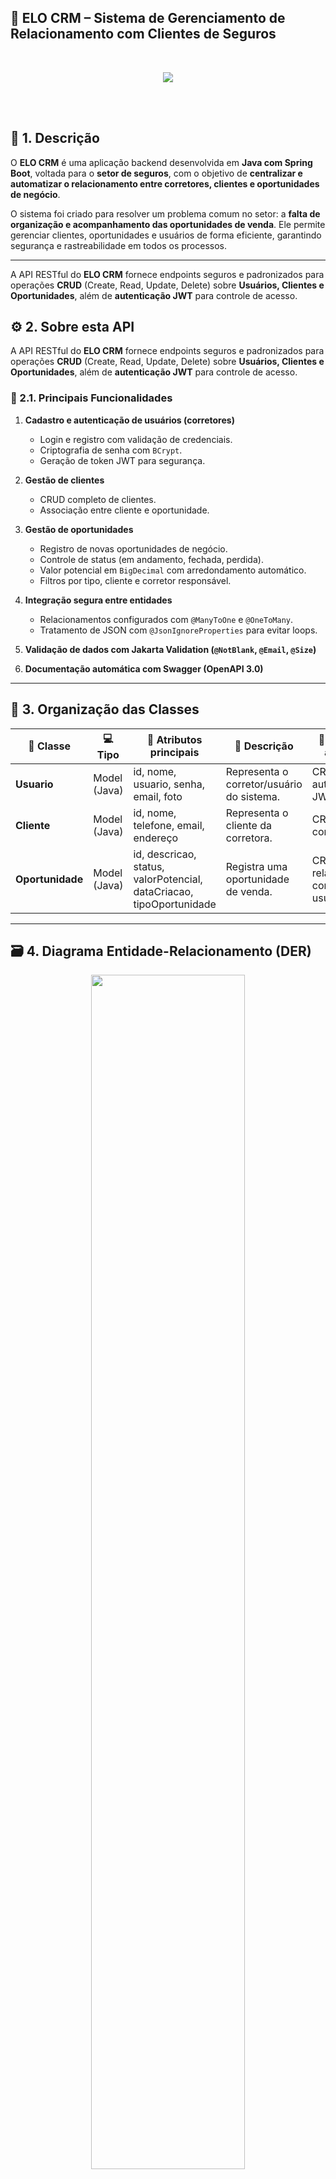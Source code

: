 ## 🧩 ELO CRM – Sistema de Gerenciamento de Relacionamento com Clientes de Seguros
<br /> <div align="center"> <img src="https://ik.imagekit.io/Thalima23/Como-o-CRM-pode-ajudar-em-um-atendimento-personalizado.jpg?updatedAt=1761774183594" /> </div>

<br /><br />
## 📝 1. Descrição  

O **ELO CRM** é uma aplicação backend desenvolvida em **Java com Spring Boot**, voltada para o **setor de seguros**, com o objetivo de **centralizar e automatizar o relacionamento entre corretores, clientes e oportunidades de negócio**.  

O sistema foi criado para resolver um problema comum no setor: a **falta de organização e acompanhamento das oportunidades de venda**. Ele permite gerenciar clientes, oportunidades e usuários de forma eficiente, garantindo segurança e rastreabilidade em todos os processos.  

-----

A API RESTful do **ELO CRM** fornece endpoints seguros e padronizados para operações **CRUD** (Create, Read, Update, Delete) sobre **Usuários, Clientes e Oportunidades**, além de **autenticação JWT** para controle de acesso.

## ⚙️ 2. Sobre esta API  

A API RESTful do **ELO CRM** fornece endpoints seguros e padronizados para operações **CRUD** (Create, Read, Update, Delete) sobre **Usuários, Clientes e Oportunidades**, além de **autenticação JWT** para controle de acesso.

### 🔹 2.1. Principais Funcionalidades  

1. **Cadastro e autenticação de usuários (corretores)**  
   - Login e registro com validação de credenciais.  
   - Criptografia de senha com `BCrypt`.  
   - Geração de token JWT para segurança.  

2. **Gestão de clientes**  
   - CRUD completo de clientes.  
   - Associação entre cliente e oportunidade.  

3. **Gestão de oportunidades**  
   - Registro de novas oportunidades de negócio.  
   - Controle de status (em andamento, fechada, perdida).  
   - Valor potencial em `BigDecimal` com arredondamento automático.  
   - Filtros por tipo, cliente e corretor responsável.  

4. **Integração segura entre entidades**  
   - Relacionamentos configurados com `@ManyToOne` e `@OneToMany`.  
   - Tratamento de JSON com `@JsonIgnoreProperties` para evitar loops.  

5. **Validação de dados com Jakarta Validation (`@NotBlank`, `@Email`, `@Size`)**  

6. **Documentação automática com Swagger (OpenAPI 3.0)**  
---

## 🧱 3. Organização das Classes  


| 🧩 Classe | 💻 Tipo | 🧾 Atributos principais | 🧱 Descrição | 🎯 Requisitos atendidos |
|-----------|---------|-------------------------|--------------|--------------------------|
| **Usuario** | Model (Java) | id, nome, usuario, senha, email, foto | Representa o corretor/usuário do sistema. | CRUD + autenticação JWT |
| **Cliente** | Model (Java) | id, nome, telefone, email, endereço | Representa o cliente da corretora. | CRUD completo |
| **Oportunidade** | Model (Java) | id, descricao, status, valorPotencial, dataCriacao, tipoOportunidade | Registra uma oportunidade de venda. | CRUD + relacionamento com cliente e usuário |


---

## 🗃️ 4. Diagrama Entidade-Relacionamento (DER)  

<div align="center">
   <img src="https://ik.imagekit.io/Thalima23/image.png?updatedAt=1761775468699" width="70%"/>  
</div>

**Relacionamentos:**
- Um **Usuário** pode ter várias **Oportunidades**.  
- Um **Cliente** pode estar vinculado a várias **Oportunidades**.  
- Cada **Oportunidade** pertence a um único **Usuário** e um único **Cliente**.

---

## 🛠️ 5. Tecnologias Utilizadas  

| Tecnologia | Descrição |
|-------------|------------|
| ☕ **Java 17** | Linguagem de programação principal |
| 🌱 **Spring Boot 3** | Framework para desenvolvimento backend |
| 🧩 **Spring Data JPA / Hibernate** | Mapeamento objeto-relacional (ORM) |
| 🐬 **MySQL** | Banco de dados relacional |
| 🔐 **Spring Security + JWT** | Autenticação e segurança |
| ✅ **Jakarta Validation** | Validação de dados (`@NotBlank`, `@Email`, etc.) |
| 📘 **SpringDoc OpenAPI (Swagger)** | Documentação da API |
| ⚙️ **Maven** | Gerenciador de dependências |
| 💻 **Spring Tool Suite / IntelliJ IDEA** | IDEs utilizadas no desenvolvimento |

---

## 🌐 6. Endpoints Principais

| Método   | Endpoint                                  | Descrição                        |
| -------- | ----------------------------------------- | -------------------------------- |
| `POST`   | `/usuarios`                               | Cadastrar novo usuário           |
| `POST`   | `/usuarios/logar`                         | Autenticar usuário (login)       |
| `GET`    | `/usuarios`                               | Listar todos os usuários         |
| `POST`   | `/clientes`                               | Criar novo cliente               |
| `GET`    | `/clientes`                               | Listar todos os clientes         |
| `POST`   | `/oportunidades`                          | Criar nova oportunidade          |
| `GET`    | `/oportunidades`                          | Listar todas as oportunidades    |
| `PATCH`  | `/oportunidades/{id}/status/{novoStatus}` | Atualizar status da oportunidade |
| `DELETE` | `/oportunidades/{id}`                     | Excluir oportunidade             |

---
## 🤝 7. Contribuidores

<div align="center"> 💙 Feito pela <b>Equipe MavenTech</b> 👩‍💻🚀 </div> 
📚 Projeto desenvolvido para o Desafio Integrador – Back-End (Generation Brasil / 2025)


